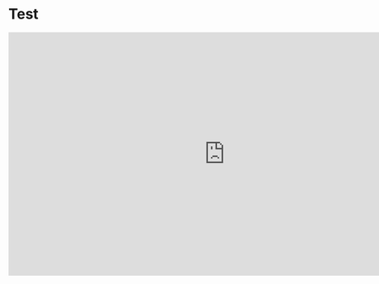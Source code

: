 # Test

<iframe src="https://vk.com/video_ext.php?oid=208886744&id=456239330&hash=efd23e0d42736d80&hd=2" width="853" height="480" allow="autoplay; encrypted-media; fullscreen; picture-in-picture;" frameborder="0" allowfullscreen></iframe>